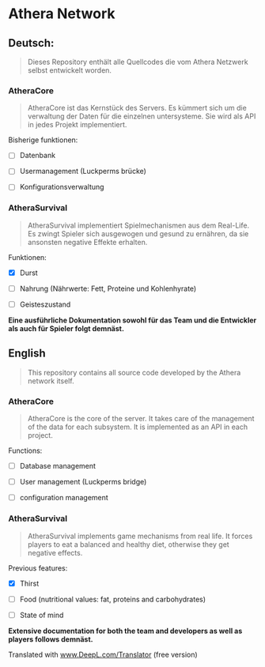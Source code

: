 # Athera Network
## Deutsch:
> Dieses Repository enthält alle Quellcodes die vom Athera Netzwerk selbst entwickelt worden. 

### **AtheraCore**
>AtheraCore ist das Kernstück des Servers. Es kümmert sich um die verwaltung der Daten für die einzelnen untersysteme.
>Sie wird als API in jedes Projekt implementiert.

Bisherige funktionen:
- [ ] Datenbank
- [ ] Usermanagement (Luckperms brücke)
- [ ] Konfigurationsverwaltung


### **AtheraSurvival**
> AtheraSurvival implementiert Spielmechanismen aus dem Real-Life. Es zwingt Spieler sich ausgewogen und gesund zu ernähren, da sie ansonsten negative Effekte erhalten.

Funktionen:
- [X] Durst
- [ ] Nahrung (Nährwerte: Fett, Proteine und Kohlenhyrate)
- [ ] Geisteszustand


****Eine ausführliche Dokumentation sowohl für das Team und die Entwickler als auch für Spieler folgt demnäst.****

## English

> This repository contains all source code developed by the Athera network itself. 

### **AtheraCore**
> AtheraCore is the core of the server. It takes care of the management of the data for each subsystem.
> It is implemented as an API in each project.

Functions:
- [ ] Database management
- [ ] User management (Luckperms bridge)
- [ ] configuration management


### **AtheraSurvival**
> AtheraSurvival implements game mechanisms from real life. It forces players to eat a balanced and healthy diet, otherwise they get negative effects.

Previous features:
- [X] Thirst
- [ ] Food (nutritional values: fat, proteins and carbohydrates)
- [ ] State of mind


****Extensive documentation for both the team and developers as well as players follows demnäst.****

Translated with www.DeepL.com/Translator (free version)
